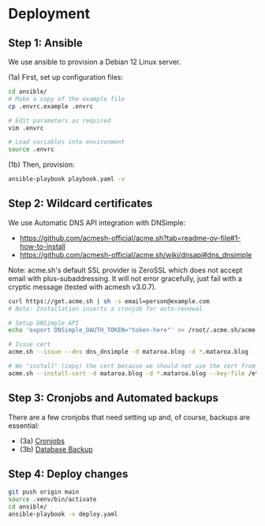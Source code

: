 # Deployment

## Step 1: Ansible

We use ansible to provision a Debian 12 Linux server.

(1a) First, set up configuration files:

```sh
cd ansible/
# Make a copy of the example file
cp .envrc.example .envrc

# Edit parameters as required
vim .envrc

# Load variables into environment
source .envrc
```

(1b) Then, provision:

```sh
ansible-playbook playbook.yaml -v
```

## Step 2: Wildcard certificates

We use Automatic DNS API integration with DNSimple:

* https://github.com/acmesh-official/acme.sh?tab=readme-ov-file#1-how-to-install
* https://github.com/acmesh-official/acme.sh/wiki/dnsapi#dns_dnsimple

Note: acme.sh's default SSL provider is ZeroSSL which does not accept email with
plus-subaddressing. It will not error gracefully, just fail with a cryptic
message (tested with acmesh v3.0.7).

```sh
curl https://get.acme.sh | sh -s email=person@example.com
# Note: Installation inserts a cronjob for auto-renewal

# Setup DNSimple API
echo 'export DNSimple_OAUTH_TOKEN="token-here"' >> /root/.acme.sh/acme.sh.env

# Issue cert
acme.sh --issue --dns dns_dnsimple -d mataroa.blog -d *.mataroa.blog

# We "install" (copy) the cert because we should not use the cert from acme.sh's internal store
acme.sh --install-cert -d mataroa.blog -d *.mataroa.blog --key-file /etc/caddy/mataroa-blog-key.pem --fullchain-file /etc/caddy/mataroa-blog-cert.pem --reloadcmd "chown caddy:www-data /etc/caddy/mataroa-blog-{cert,key}.pem && systemctl restart caddy"
```

## Step 3: Cronjobs and Automated backups

There are a few cronjobs that need setting up and, of course, backups are essential:

* (3a) [Cronjobs](./cronjobs.md)
* (3b) [Database Backup](./database-backup.md)

## Step 4: Deploy changes

```sh
git push origin main
source .venv/bin/activate
cd ansible/
ansible-playbook -v deploy.yaml
```
